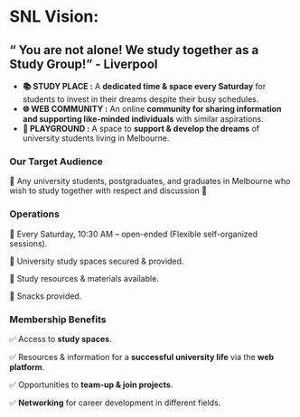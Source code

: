 # **SNL Vision:**

## “ You are not alone! We study together as a Study Group!” - Liverpool

- **📚 STUDY PLACE :** A **dedicated time & space every Saturday** for students to invest in their dreams despite their busy schedules.
- **🌐 WEB COMMUNITY :** An online **community for sharing information and supporting like-minded individuals** with similar aspirations.
- **🛝 PLAYGROUND :** A space to **support & develop the dreams** of university students living in Melbourne.

### **Our Target Audience**

📌 Any university students, postgraduates, and graduates in Melbourne who wish to study together with respect and discussion 🙂

### **Operations**

📍 Every Saturday, 10:30 AM – open-ended (Flexible self-organized sessions).

📍 University study spaces secured & provided.

📍 Study resources & materials available.

📍 Snacks provided.

### **Membership Benefits**

✅ Access to **study spaces**.

✅ Resources & information for a **successful university life** via the **web platform**.

✅ Opportunities to **team-up & join projects**.

✅ **Networking** for career development in different fields.



